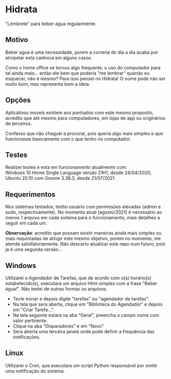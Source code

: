 # Hidrata
"Lembrete" para beber água regularmente.

## Motivo
Beber agua é uma necessidade, porem a correria do dia a dia acaba por atropelar esta carência em alguns casos.

Como o home office se tornou algo frequente, o uso do computador para tal ainda mais... então ele bem que poderia "me lembrar" quando eu esquecer, não é mesmo? Para isso pensei no Hidrata!
O nome pode não ser muito bom, mas representa bem a ideia.

## Opções
Aplicativos moveis existem aos punhados com este mesmo proposito, acredito que até mesmo para computadores, em lojas de app ou originários de terceiros.

Confesso que não cheguei a procurar, pois queria algo mais simples e que funcionasse basicamente com o que tenho no computador.

## Testes
Realizei testes e esta em funcionamento atualmente com:   
Windows 10 Home Single Language versão 21H1, desde 24/04/2020;   
Ubuntu 20.10 com Gnome 3.38.3, desde 21/07/2021.   

## Requerimentos
Nos sistemas testados, tenho usuário com permissões elevadas (admin e sudo, respectivamente).
No momento atual (agosto/2021) é necessário ao menos 1 arquivo em cada sistema para o funcionamento, mais detalhes a seguir em cada um.

**Observação**: acredito que possam existir maneiras ainda mais simples ou mais requintadas de atingir este mesmo objetivo, porem no momento, me atende satisfatoriamente. Não descarto atualizar este repo num futuro, pois ja é uma segunda versão...

## Windows
Utilizarei o Agendador de Tarefas, que de acordo com o(s) horário(s) estabelecido(s), executara um arquivo Html simples com a frase "Beber água!". Não testei de outras formas ou arquivos.   

* Tecle iniciar e depois digite "tarefas" ou "agendador de tarefas".
* Na tela que sera aberta, clique em "Biblioteca do Agendador" e depois em "Criar Tarefa...".
* Na tela seguinte estará na aba "Geral", preencha o campo nome com valor pertinente.
* Clique na aba "Disparadores" e em "Novo".
* Sera aberta uma terceira janela onde pode definir a frequência das notificações.


## Linux
Utilizarei o Cron, que executara um script Python responsável por emitir uma notificação do sistema.


